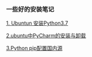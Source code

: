 ### 一些好的安装笔记  

[1. Ubuntun 安装Python3.7 ](https://blog.csdn.net/weixin_41599977/article/details/93901363) 

[2.ubuntu中PyCharm的安装与卸载](https://blog.csdn.net/weixin_31484477/article/details/81133590) 


[3.Python pip配置国内源](https://www.cnblogs.com/schut/p/10410087.html)